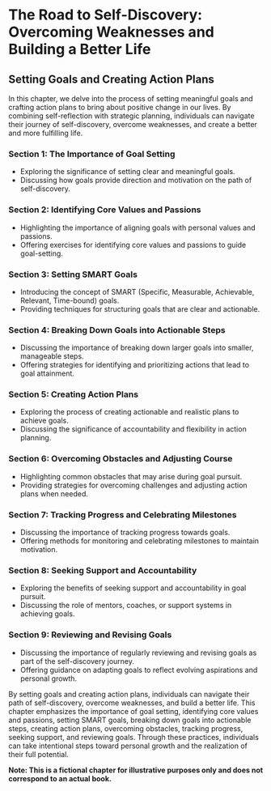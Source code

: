 The Road to Self-Discovery: Overcoming Weaknesses and Building a Better Life
============================================================================

Setting Goals and Creating Action Plans
--------------------------------------------------

In this chapter, we delve into the process of setting meaningful goals and crafting action plans to bring about positive change in our lives. By combining self-reflection with strategic planning, individuals can navigate their journey of self-discovery, overcome weaknesses, and create a better and more fulfilling life.

### Section 1: The Importance of Goal Setting

* Exploring the significance of setting clear and meaningful goals.
* Discussing how goals provide direction and motivation on the path of self-discovery.

### Section 2: Identifying Core Values and Passions

* Highlighting the importance of aligning goals with personal values and passions.
* Offering exercises for identifying core values and passions to guide goal-setting.

### Section 3: Setting SMART Goals

* Introducing the concept of SMART (Specific, Measurable, Achievable, Relevant, Time-bound) goals.
* Providing techniques for structuring goals that are clear and actionable.

### Section 4: Breaking Down Goals into Actionable Steps

* Discussing the importance of breaking down larger goals into smaller, manageable steps.
* Offering strategies for identifying and prioritizing actions that lead to goal attainment.

### Section 5: Creating Action Plans

* Exploring the process of creating actionable and realistic plans to achieve goals.
* Discussing the significance of accountability and flexibility in action planning.

### Section 6: Overcoming Obstacles and Adjusting Course

* Highlighting common obstacles that may arise during goal pursuit.
* Providing strategies for overcoming challenges and adjusting action plans when needed.

### Section 7: Tracking Progress and Celebrating Milestones

* Discussing the importance of tracking progress towards goals.
* Offering methods for monitoring and celebrating milestones to maintain motivation.

### Section 8: Seeking Support and Accountability

* Exploring the benefits of seeking support and accountability in goal pursuit.
* Discussing the role of mentors, coaches, or support systems in achieving goals.

### Section 9: Reviewing and Revising Goals

* Discussing the importance of regularly reviewing and revising goals as part of the self-discovery journey.
* Offering guidance on adapting goals to reflect evolving aspirations and personal growth.

By setting goals and creating action plans, individuals can navigate their path of self-discovery, overcome weaknesses, and build a better life. This chapter emphasizes the importance of goal setting, identifying core values and passions, setting SMART goals, breaking down goals into actionable steps, creating action plans, overcoming obstacles, tracking progress, seeking support, and reviewing goals. Through these practices, individuals can take intentional steps toward personal growth and the realization of their full potential.

**Note: This is a fictional chapter for illustrative purposes only and does not correspond to an actual book.**

